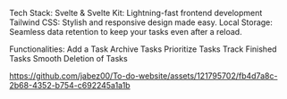 
Tech Stack:
Svelte & Svelte Kit: Lightning-fast frontend development <br>
Tailwind CSS: Stylish and responsive design made easy.
Local Storage: Seamless data retention to keep your tasks even after a reload.

Functionalities:
Add a Task
Archive Tasks
Prioritize Tasks
Track Finished Tasks
Smooth Deletion of Tasks

https://github.com/jabez00/To-do-website/assets/121795702/fb4d7a8c-2b68-4352-b754-c692245a1a1b

